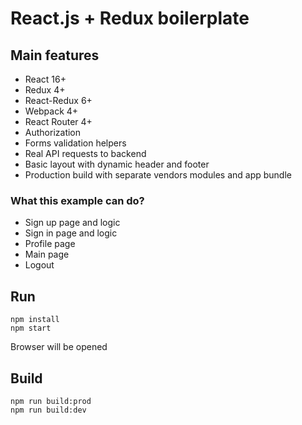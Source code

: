 # React.js + Redux boilerplate

## Main features
- React 16+
- Redux 4+
- React-Redux 6+
- Webpack 4+
- React Router 4+
- Authorization
- Forms validation helpers
- Real API requests to backend
- Basic layout with dynamic header and footer
- Production build with separate vendors modules and app bundle

### What this example can do?
- Sign up page and logic
- Sign in page and logic
- Profile page
- Main page
- Logout


## Run
```
npm install
npm start
```
Browser will be opened

## Build
```
npm run build:prod
npm run build:dev
```